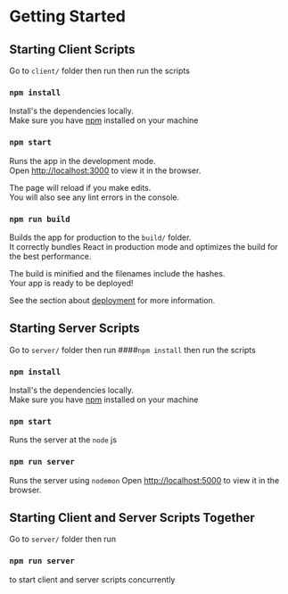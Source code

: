 # Getting Started 


## Starting Client Scripts

Go to `client/` folder then run then run the scripts


### `npm install`

Install's the dependencies locally. \
Make sure you have [npm](https://nodejs.dev/) installed on your machine

### `npm start`

Runs the app in the development mode.\
Open [http://localhost:3000](http://localhost:3000) to view it in the browser.

The page will reload if you make edits.\
You will also see any lint errors in the console.

### `npm run build`

Builds the app for production to the `build/` folder.\
It correctly bundles React in production mode and optimizes the build for the best performance.

The build is minified and the filenames include the hashes.\
Your app is ready to be deployed!

See the section about [deployment](https://facebook.github.io/create-react-app/docs/deployment) for more information.

## Starting Server Scripts

Go to `server/` folder then run ####`npm install` then run the scripts

### `npm install`

Install's the dependencies locally. \
Make sure you have [npm](https://nodejs.dev/) installed on your machine

### `npm start`

Runs the server at the `node` js  

### `npm run server`

Runs the server using `nodemon`
Open [http://localhost:5000](http://localhost:5000) to view it in the browser.


## Starting Client and Server Scripts Together

Go to `server/` folder then run 

### `npm run server` 

to start client and server scripts concurrently
